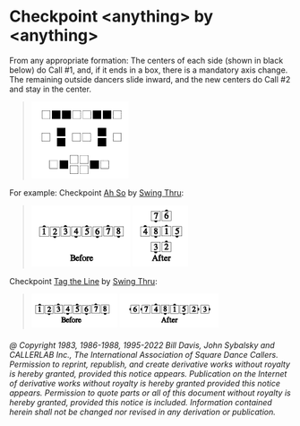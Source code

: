 
# Checkpoint \<anything> by \<anything>

From any appropriate formation: The centers of each side (shown in black
below) do Call #1, and, if it ends in a box, there is a mandatory axis change.
The remaining outside dancers slide inward, and the new centers do Call #2 and
stay in the center. 

> 
> ![alt](checkpoint_1.png)
> 

For example: Checkpoint [Ah So](../c1/ah_so.md) by 
[Swing Thru](../b2/swing_thru.md): 

> 
> ![alt](checkpoint_2a.png)
> ![alt](checkpoint_2b.png)
> 

Checkpoint [Tag the Line](../ms/tag.md) by 
[Swing Thru](../b2/swing_thru.md):

> 
> ![alt](checkpoint_3a.png)
> ![alt](checkpoint_3b.png)
> 

###### @ Copyright 1983, 1986-1988, 1995-2022 Bill Davis, John Sybalsky and CALLERLAB Inc., The International Association of Square Dance Callers. Permission to reprint, republish, and create derivative works without royalty is hereby granted, provided this notice appears. Publication on the Internet of derivative works without royalty is hereby granted provided this notice appears. Permission to quote parts or all of this document without royalty is hereby granted, provided this notice is included. Information contained herein shall not be changed nor revised in any derivation or publication.
